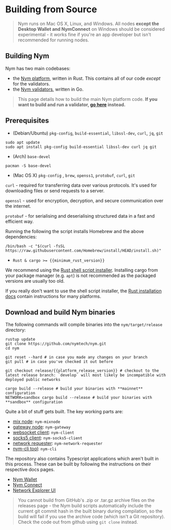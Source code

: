 # Building from Source

> Nym runs on Mac OS X, Linux, and Windows. All nodes **except the Desktop Wallet and NymConnect** on Windows should be considered experimental - it works fine if you're an app developer but isn't recommended for running nodes.

## Building Nym
Nym has two main codebases:

- the [Nym platform](https://github.com/nymtech/nym), written in Rust. This contains all of our code _except_ for the validators.
- the [Nym validators](https://github.com/nymtech/nyxd), written in Go.

> This page details how to build the main Nym platform code. **If you want to build and run a validator, [go here](../nodes/validator-setup.md) instead.**

## Prerequisites
- (Debian/Ubuntu) `pkg-config`, `build-essential`, `libssl-dev`, `curl`, `jq`, `git`

```
sudo apt update
sudo apt install pkg-config build-essential libssl-dev curl jq git
```

- (Arch) `base-devel`

```
pacman -S base-devel
```

- (Mac OS X) `pkg-config` , `brew`, `openss1`, `protobuf`, `curl`, `git`

`curl` - required for transferring data over various protocols. It's used for downloading files or send requests to a server.

`openssl` - used for encryption, decryption, and secure communication over the internet.

`protobuf` - for serialising and deserialising structured data in a fast and efficient way.

Running the following the script installs Homebrew and the above dependencies:

```
/bin/bash -c "$(curl -fsSL https://raw.githubusercontent.com/Homebrew/install/HEAD/install.sh)"
```

- `Rust & cargo >= {{minimum_rust_version}}`

We recommend using the [Rust shell script installer](https://www.rust-lang.org/tools/install). Installing cargo from your package manager (e.g. `apt`) is not recommended as the packaged versions are usually too old.

If you really don't want to use the shell script installer, the [Rust installation docs](https://forge.rust-lang.org/infra/other-installation-methods.html) contain instructions for many platforms.

## Download and build Nym binaries
The following commands will compile binaries into the `nym/target/release` directory:

```
rustup update
git clone https://github.com/nymtech/nym.git
cd nym

git reset --hard # in case you made any changes on your branch
git pull # in case you've checked it out before

git checkout release/{{platform_release_version}} # checkout to the latest release branch: `develop` will most likely be incompatible with deployed public networks

cargo build --release # build your binaries with **mainnet** configuration
NETWORK=sandbox cargo build --release # build your binaries with **sandbox** configuration
```

Quite a bit of stuff gets built. The key working parts are:

* [mix node](../nodes/mix-node-setup.md): `nym-mixnode`
* [gateway node](../nodes/gateway-setup.md): `nym-gateway`
* [websocket client](../clients/websocket-client.md): `nym-client`
* [socks5 client](../clients/socks5-client.md): `nym-socks5-client`
* [network requester](../nodes/network-requester-setup.md): `nym-network-requester`
* [nym-cli tool](../tools/nym-cli.md): `nym-cli`

The repository also contains Typescript applications which aren't built in this process. These can be built by following the instructions on their respective docs pages.
* [Nym Wallet](../wallet/desktop-wallet.md)
* [Nym Connect]()
* [Network Explorer UI](../explorers/mixnet-explorer.md)

> You cannot build from GitHub's .zip or .tar.gz archive files on the releases page - the Nym build scripts automatically include the current git commit hash in the built binary during compilation, so the build will fail if you use the archive code (which isn't a Git repository). Check the code out from github using `git clone` instead.
